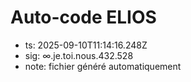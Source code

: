 # Auto-code ELIOS
- ts: 2025-09-10T11:14:16.248Z
- sig: ∞.je.toi.nous.432.528
- note: fichier généré automatiquement